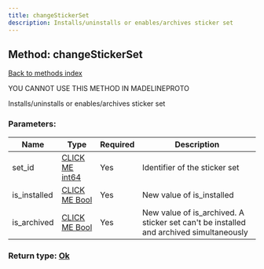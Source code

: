 ```yaml
---
title: changeStickerSet
description: Installs/uninstalls or enables/archives sticker set
---
```

## Method: changeStickerSet  
[Back to methods index](index.md)


YOU CANNOT USE THIS METHOD IN MADELINEPROTO


Installs/uninstalls or enables/archives sticker set

### Parameters:

| Name     |    Type       | Required | Description |
|----------|---------------|----------|-------------|
|set\_id|[CLICK ME int64](../constructors/int64.md) | Yes|Identifier of the sticker set|
|is\_installed|[CLICK ME Bool](../types/Bool.md) | Yes|New value of is_installed|
|is\_archived|[CLICK ME Bool](../types/Bool.md) | Yes|New value of is_archived. A sticker set can't be installed and archived simultaneously|


### Return type: [Ok](../types/Ok.md)

